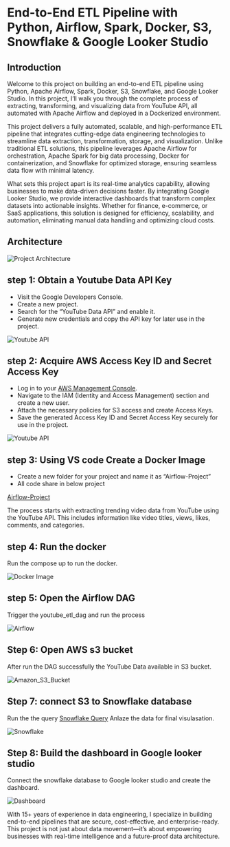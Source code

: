 # End-to-End ETL Pipeline with Python, Airflow, Spark, Docker, S3, Snowflake & Google Looker Studio

## Introduction
Welcome to this project on building an end-to-end ETL pipeline using Python, Apache Airflow, Spark, Docker, S3, Snowflake, and Google Looker Studio.
In this project, I’ll walk you through the complete process of extracting, transforming, and
visualizing data from YouTube API, all automated with Apache Airflow and deployed in a
Dockerized environment.

This project delivers a fully automated, scalable, and high-performance ETL pipeline that integrates cutting-edge data engineering technologies to streamline data extraction, transformation, storage, and visualization. Unlike traditional ETL solutions, this pipeline leverages Apache Airflow for orchestration, Apache Spark for big data processing, Docker for containerization, and Snowflake for optimized storage, ensuring seamless data flow with minimal latency.

What sets this project apart is its real-time analytics capability, allowing businesses to make data-driven decisions faster. By integrating Google Looker Studio, we provide interactive dashboards that transform complex datasets into actionable insights. Whether for finance, e-commerce, or SaaS applications, this solution is designed for efficiency, scalability, and automation, eliminating manual data handling and optimizing cloud costs.


## Architecture

![Project Architecture](Project_Architecture.png)

## step 1: Obtain a Youtube Data API Key

- Visit the Google Developers Console.
- Create a new project.
- Search for the “YouTube Data API” and enable it.
- Generate new credentials and copy the API key for later use in the project.

  
![Youtube API](Google_API.png)


## step 2: Acquire AWS Access Key ID and Secret Access Key

- Log in to your [AWS Management Console](https://aws.amazon.com/console/).
- Navigate to the IAM (Identity and Access Management) section and create a new user.
- Attach the necessary policies for S3 access and create Access Keys.
- Save the generated Access Key ID and Secret Access Key securely for use in the project.


![Youtube API](AWS_Access_Key.png)

## step 3: Using VS code Create a Docker Image

- Create a new folder for your project and name it as “Airflow-Project”
- All code share in below project

 [Airflow-Project](Airflow-Project)

The process starts with extracting trending video data from YouTube using the YouTube
API. This includes information like video titles, views, likes, comments, and categories.

## step 4: Run the docker

Run the compose up to run the docker.

![Docker Image](Docker_Image.png)


## step 5: Open the Airflow DAG

Trigger the youtube_etl_dag and run the process

![Airflow](Airflow_ETL_Dag.png)

## Step 6: Open AWS s3 bucket

After run the DAG successfully the YouTube Data available in S3 bucket.

![Amazon_S3_Bucket](Amazon_S3_Bucket.png)

## Step 7: connect S3 to Snowflake database

Run the the query [Snowflake Query](Snowflake_Query.html) 
Anlaze the data for final visulasation.

![Snowflake](snowflake_query.png)


## Step 8: Build the dashboard in Google looker studio

Connect the snowflake database to Google looker studio and create the dashboard.

![Dashboard](Youtube_Trend_Analysis_Dashboard.png)


With 15+ years of experience in data engineering, I specialize in building end-to-end pipelines that are secure, cost-effective, and enterprise-ready. This project is not just about data movement—it’s about empowering businesses with real-time intelligence and a future-proof data architecture.

